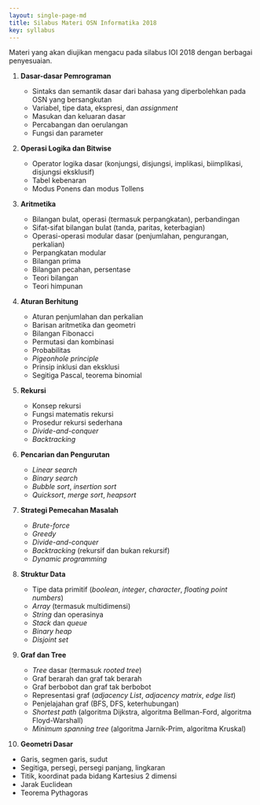 ```yaml
---
layout: single-page-md
title: Silabus Materi OSN Informatika 2018
key: syllabus
---
```


Materi yang akan diujikan mengacu pada silabus IOI 2018 dengan berbagai penyesuaian.

1. **Dasar-dasar Pemrograman**
   * Sintaks dan semantik dasar dari bahasa yang diperbolehkan pada OSN yang bersangkutan
   * Variabel, tipe data, ekspresi, dan *assignment*
   * Masukan dan keluaran dasar
   * Percabangan dan oerulangan
   * Fungsi dan parameter

2. **Operasi Logika dan Bitwise**
   * Operator logika dasar (konjungsi, disjungsi, implikasi, biimplikasi, disjungsi eksklusif)
   * Tabel kebenaran
   * Modus Ponens dan modus Tollens

3. **Aritmetika**
   * Bilangan bulat, operasi (termasuk perpangkatan), perbandingan
   * Sifat-sifat bilangan bulat (tanda, paritas, keterbagian)
   * Operasi-operasi modular dasar (penjumlahan, pengurangan, perkalian)
   * Perpangkatan modular
   * Bilangan prima
   * Bilangan pecahan, persentase
   * Teori bilangan
   * Teori himpunan

4. **Aturan Berhitung**
   * Aturan penjumlahan dan perkalian
   * Barisan aritmetika dan geometri
   * Bilangan Fibonacci
   * Permutasi dan kombinasi
   * Probabilitas
   * *Pigeonhole principle*
   * Prinsip inklusi dan eksklusi
   * Segitiga Pascal, teorema binomial

5. **Rekursi**
   * Konsep rekursi
   * Fungsi matematis rekursi
   * Prosedur rekursi sederhana
   * *Divide-and-conquer*
   * *Backtracking*

6. **Pencarian dan Pengurutan**
   * *Linear search*
   * *Binary search*
   * *Bubble sort*, *insertion sort*
   * *Quicksort*, *merge sort*, *heapsort*

7. **Strategi Pemecahan Masalah**
   * *Brute-force*
   * *Greedy*
   * *Divide-and-conquer*
   * *Backtracking* (rekursif dan bukan rekursif)
   * *Dynamic programming*

8. **Struktur Data**
   * Tipe data primitif (*boolean*, *integer*, *character*, *floating point numbers*)
   * *Array* (termasuk multidimensi)
   * *String* dan operasinya
   * *Stack* dan *queue*
   * *Binary heap*
   * *Disjoint set*

9. **Graf dan Tree**
   * *Tree* dasar (termasuk *rooted tree*)
   * Graf berarah dan graf tak berarah
   * Graf berbobot dan graf tak berbobot
   * Representasi graf (*adjacency List*, *adjacency matrix*, *edge list*)
   * Penjelajahan graf (BFS, DFS, keterhubungan)
   * *Shortest path* (algoritma Dijkstra, algoritma Bellman-Ford, algoritma Floyd-Warshall)
   * *Minimum spanning tree* (algoritma Jarník-Prim, algoritma Kruskal)

10. **Geometri Dasar**
   * Garis, segmen garis, sudut
   * Segitiga, persegi, persegi panjang, lingkaran
   * Titik, koordinat pada bidang Kartesius 2 dimensi
   * Jarak Euclidean
   * Teorema Pythagoras
